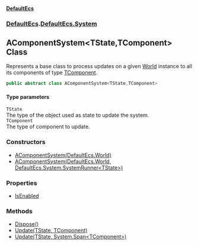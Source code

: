 #### [DefaultEcs](./index.md 'index')
### [DefaultEcs](./index.md 'index').[DefaultEcs.System](./DefaultEcs-System.md 'DefaultEcs.System')
## AComponentSystem&lt;TState,TComponent&gt; Class
Represents a base class to process updates on a given [World](./DefaultEcs-World.md 'DefaultEcs.World') instance to all its components of type [TComponent](#DefaultEcs-System-AComponentSystem-TState_TComponent--TComponent 'DefaultEcs.System.AComponentSystem&lt;TState,TComponent&gt;.TComponent').  
```C#
public abstract class AComponentSystem<TState,TComponent>
```
#### Type parameters
<a name='DefaultEcs-System-AComponentSystem-TState_TComponent--TState'></a>
`TState`  
The type of the object used as state to update the system.  
<a name='DefaultEcs-System-AComponentSystem-TState_TComponent--TComponent'></a>
`TComponent`  
The type of component to update.  
### Constructors
- [AComponentSystem(DefaultEcs.World)](./DefaultEcs-System-AComponentSystem-TState_TComponent--AComponentSystem(DefaultEcs-World).md 'DefaultEcs.System.AComponentSystem&lt;TState,TComponent&gt;.AComponentSystem(DefaultEcs.World)')
- [AComponentSystem(DefaultEcs.World, DefaultEcs.System.SystemRunner&lt;TState&gt;)](./DefaultEcs-System-AComponentSystem-TState_TComponent--AComponentSystem(DefaultEcs-World_DefaultEcs-System-SystemRunner-TState-).md 'DefaultEcs.System.AComponentSystem&lt;TState,TComponent&gt;.AComponentSystem(DefaultEcs.World, DefaultEcs.System.SystemRunner&lt;TState&gt;)')
### Properties
- [IsEnabled](./DefaultEcs-System-AComponentSystem-TState_TComponent--IsEnabled.md 'DefaultEcs.System.AComponentSystem&lt;TState,TComponent&gt;.IsEnabled')
### Methods
- [Dispose()](./DefaultEcs-System-AComponentSystem-TState_TComponent--Dispose().md 'DefaultEcs.System.AComponentSystem&lt;TState,TComponent&gt;.Dispose()')
- [Update(TState, TComponent)](./DefaultEcs-System-AComponentSystem-TState_TComponent--Update(TState_TComponent).md 'DefaultEcs.System.AComponentSystem&lt;TState,TComponent&gt;.Update(TState, TComponent)')
- [Update(TState, System.Span&lt;TComponent&gt;)](./DefaultEcs-System-AComponentSystem-TState_TComponent--Update(TState_System-Span-TComponent-).md 'DefaultEcs.System.AComponentSystem&lt;TState,TComponent&gt;.Update(TState, System.Span&lt;TComponent&gt;)')
